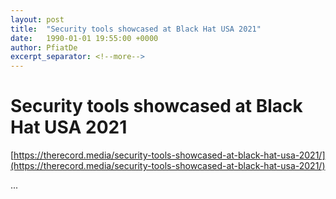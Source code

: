 ```yaml
---
layout: post
title:  "Security tools showcased at Black Hat USA 2021"
date:   1990-01-01 19:55:00 +0000
author: PfiatDe
excerpt_separator: <!--more-->
---
```


# Security tools showcased at Black Hat USA 2021
[https://therecord.media/security-tools-showcased-at-black-hat-usa-2021/](https://therecord.media/security-tools-showcased-at-black-hat-usa-2021/)

...
<!--more-->
